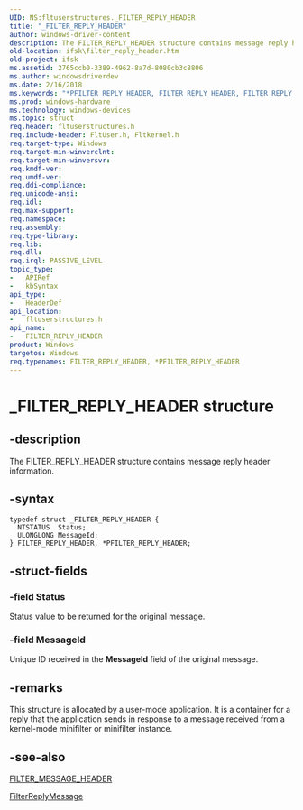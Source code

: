 ```yaml
---
UID: NS:fltuserstructures._FILTER_REPLY_HEADER
title: "_FILTER_REPLY_HEADER"
author: windows-driver-content
description: The FILTER_REPLY_HEADER structure contains message reply header information.
old-location: ifsk\filter_reply_header.htm
old-project: ifsk
ms.assetid: 2765ccb0-3389-4962-8a7d-8080cb3c8806
ms.author: windowsdriverdev
ms.date: 2/16/2018
ms.keywords: "*PFILTER_REPLY_HEADER, FILTER_REPLY_HEADER, FILTER_REPLY_HEADER structure [Installable File System Drivers], FltSystemStructures_93e9fad2-e89d-40af-8614-c09a51f07e7b.xml, PFILTER_REPLY_HEADER, PFILTER_REPLY_HEADER structure pointer [Installable File System Drivers], _FILTER_REPLY_HEADER, fltuserstructures/FILTER_REPLY_HEADER, fltuserstructures/PFILTER_REPLY_HEADER, ifsk.filter_reply_header"
ms.prod: windows-hardware
ms.technology: windows-devices
ms.topic: struct
req.header: fltuserstructures.h
req.include-header: FltUser.h, Fltkernel.h
req.target-type: Windows
req.target-min-winverclnt: 
req.target-min-winversvr: 
req.kmdf-ver: 
req.umdf-ver: 
req.ddi-compliance: 
req.unicode-ansi: 
req.idl: 
req.max-support: 
req.namespace: 
req.assembly: 
req.type-library: 
req.lib: 
req.dll: 
req.irql: PASSIVE_LEVEL
topic_type:
-	APIRef
-	kbSyntax
api_type:
-	HeaderDef
api_location:
-	fltuserstructures.h
api_name:
-	FILTER_REPLY_HEADER
product: Windows
targetos: Windows
req.typenames: FILTER_REPLY_HEADER, *PFILTER_REPLY_HEADER
---
```


# _FILTER_REPLY_HEADER structure


## -description


The FILTER_REPLY_HEADER structure contains message reply header information. 


## -syntax


````
typedef struct _FILTER_REPLY_HEADER {
  NTSTATUS  Status;
  ULONGLONG MessageId;
} FILTER_REPLY_HEADER, *PFILTER_REPLY_HEADER;
````


## -struct-fields




### -field Status

Status value to be returned for the original message. 


### -field MessageId

Unique ID received in the <b>MessageId</b> field of the original message. 


## -remarks



This structure is allocated by a user-mode application. It is a container for a reply that the application sends in response to a message received from a kernel-mode minifilter or minifilter instance. 




## -see-also

<a href="..\fltuserstructures\ns-fltuserstructures-_filter_message_header.md">FILTER_MESSAGE_HEADER</a>



<a href="https://msdn.microsoft.com/library/windows/hardware/ff541508">FilterReplyMessage</a>



 

 


